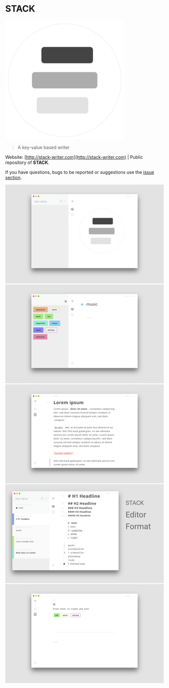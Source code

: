 # STACK

![alt](./assets/images/logo-grey.png "logo")

> A key-value based writer

Website: [http://stack-writer.com](http://stack-writer.com) | Public repository of **STACK**.

If you have questions, bugs to be reported or suggestions use the [issue section](https://github.com/chryb/stack-public/issues).

![img01](./assets/images/screenshots/s1.png "s1")
![img02](./assets/images/screenshots/s2.png "s2")
![img03](./assets/images/screenshots/s3.png "s3")
![img04](./assets/images/screenshots/s4.png "s4")
![img05](./assets/images/screenshots/s5.png "s5")
